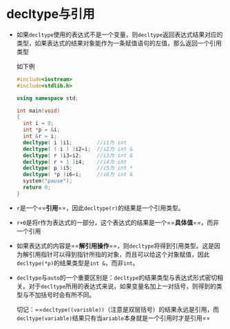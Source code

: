 # decltype与引用

- 如果`decltype`使用的表达式不是一个变量，则`decltype`返回表达式结果对应的类型，如果表达式的结果对象能作为一条赋值语句的左值，那么返回一个引用类型

  如下例

  ```c++
  #include<iostream>
  #include<stdlib.h>
  
  using namespace std;
  
  int main(void)
  {
  	int i = 0;
  	int *p = &i;
  	int &r = i;
  	decltype( i )i1;		//i1为 int
  	decltype( ( i ) )i2=i;	//i2为 int &
  	decltype( r )i3=i2;		//i3为 int &
  	decltype( r + 1 )i4;	//i4为 int
  	decltype( p )i5;		//i5为 int *
  	decltype( *p )i6=i;		//i6为 int &
  	system("pause");
  	return 0;
  }
  ```

- `r`是一个==**引用**==，因此`decltype(r)`的结果是一个引用类型。

- `r+0`是将r作为表达式的一部分，这个表达式的结果是一个==**具体值**==，而非一个引用

- 如果表达式的内容是==**解引用操作**==，则`decltype`将得到引用类型。这是因为解引用指针可以得到指针所指的对象，而且可以给这个对象赋值，因此`decltype(*p)`的结果类型是`int &`，而非`int`。

- `decltype`与`auto`的一个重要区别是：`decltype`的结果类型与表达式形式密切相关。对于`decltype`所用的表达式来说，如果变量名加上一对括号，则得到的类型与不加括号时会有所不同。

  切记：==`decltype((varisble))`（注意是双层括号）的结果永远是引用，而`decltype(variable)`结果只有当`ariable`本身就是一个引用时才是引用==

    

    

    

    

  